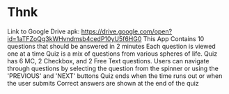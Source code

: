 # Thnk
Link to Google Drive apk: https://drive.google.com/open?id=1aTFZoQg3kWHvndmsb4cedP10yU5f6HG0
This App Contains 10 questions that should be answered in 2 minutes
Each question is viewed one at a time
Quiz is a mix of questions from various spheres of life.
Quiz has 6 MC, 2 Checkbox, and 2 Free Text questions.
Users can navigate through questions by selecting the question from the spinner or using the 'PREVIOUS' and 'NEXT' buttons
Quiz ends when the time runs out or when the user submits
Correct answers are shown at the end of the quiz
